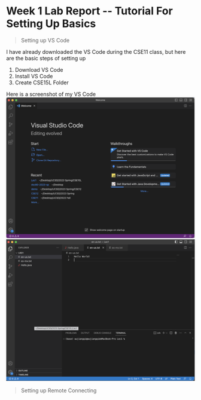 # Week 1 Lab Report -- Tutorial For Setting Up Basics
> Setting up VS Code
> 
I have already downloaded the VS Code during the CSE11 class, but here are the basic steps of setting up

1. Download VS Code
2. Install VS Code
3. Create CSE15L Folder

Here is a screenshot of my VS Code
![Image](lab1_1.png)
![Image](lab1_2.png)

> Setting up Remote Connecting

